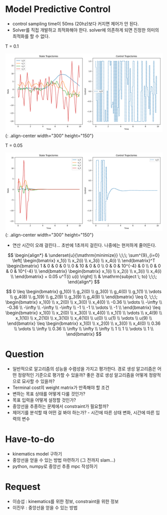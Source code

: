 # Model Predictive Control

- control sampling time이 50ms (20hz)보다 커지면 제어가 안 된다.
- Solver를 직접 개발하고 최적화해야 한다. solver에 의존하게 되면 진정한 의미의 최적화를 할 수 없다.

T = 0.1

![image-right](./imgs/Figure_11.png){: .align-center width="300" height="150"}

T = 0.05

![image-right](./imgs/Figure_10.png){: .align-center width="300" height="150"}

- 연산 시간이 오래 걸린다... 초반에 1초까지 걸린다. 나중에는 현저하게 줄어든다.

$$
\begin{align*}
  & \underset{u}{\mathrm{minimize}} \;\;\;
  \sum^{9}_{i=0} \left[
  \begin{bmatrix}
    x_1(i) \\
    x_2(i) \\
    x_3(i) \\
    x_4(i) \\
  \end{bmatrix}^T
  \begin{bmatrix}
    1 & 0 & 0 & 0 \\
    0 & 10 & 0 & 0 \\
    0 & 0 & 10^{-4} & 0 \\
    0 & 0 & 0 & 10^{-4} \\
  \end{bmatrix}
  \begin{bmatrix}
    x_1(i) \\
    x_2(i) \\
    x_3(i) \\
    x_4(i) \\
  \end{bmatrix} + 0.05 u^T(i) u(i) \right] \\
  & \mathrm{subject \; to} \;\;\;
\end{align*}
$$

$$
0 \leq
\begin{bmatrix}
  g_1(0) \\
  g_2(0) \\
  g_3(0) \\
  g_4(0) \\
  g_1(1) \\
  \vdots \\
  g_4(8) \\
  g_1(9) \\
  g_2(9) \\
  g_3(9) \\
  g_4(9) \\
\end{bmatrix}
\leq 0, \;\;\;
\begin{bmatrix}
  x_1(0) \\
  x_2(0) \\
  x_3(0) \\
  x_4(0) \\
  -0.36 \\
  \vdots \\
  -\infty \\
  -0.36 \\
  -\infty \\
  -\infty \\
  -\infty \\
  -1 \\
  -1 \\
  \vdots \\
  -1 \\
\end{bmatrix}
\leq
\begin{bmatrix}
  x_1(0) \\
  x_2(0) \\
  x_3(0) \\
  x_4(0) \\
  x_1(1) \\
  \vdots \\
  x_4(9) \\
  x_1(10) \\
  x_2(10) \\
  x_3(10) \\
  x_4(10) \\
  u(0) \\
  u(1) \\
  \vdots \\
  u(9) \\
\end{bmatrix}
\leq
\begin{bmatrix}
  x_1(0) \\
  x_2(0) \\
  x_3(0) \\
  x_4(0) \\
  0.36 \\
  \vdots \\
  \infty \\
  0.36 \\
  \infty \\
  \infty \\
  \infty \\
  1 \\
  1 \\
  \vdots \\
  1 \\
\end{bmatrix}
$$

# Question

- 일반적으로 알고리즘의 성능을 수렴성을 가지고 평가한다. 경로 생성 알고리즘은 어떤 정량적인 기준으로 평가할 수 있을까? 좋은 경로 생성 알고리즘을 어떻게 정량적으로 묘사할 수 있을까?
- Terminal cost의 weight matrix가 만족해야 할 조건
- 변하는 목표 상태를 어떻게 다룰 것인가?
- 목표 입력을 어떻게 설정할 것인가?
- 중앙선을 추종하는 문제에서 constraint가 필요할까?
- 제어기를 분석할 때 어떤 걸 봐야 하는가? - 시간에 따른 상태 변화, 시간에 따른 입력의 변수

# Have-to-do

- kinematics model 구하기
- 중앙선을 얻을 수 있는 방법 마련하기 (그 전까지 slam...)
- python, numpy로 중앙선 추종 mpc 작성하기

# Request

- 이승섭 : kinematics를 위한 정보, constraint을 위한 정보
- 이진우 : 중앙선을 얻을 수 있는 방법
